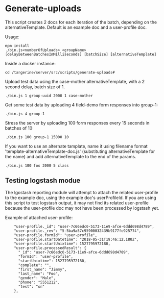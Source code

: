 # Generate-uploads

This script creates 2 docs for each iteration of the batch, depending on the alternativeTemplate. Default is an example doc 
and a user-profile doc. 

Usage:
```
npm install
./bin.js<numberOfUploads> <groupName> [delayBetweenBatchesInMilliseconds] [batchSize] [alternativeTemplate]
```

Inside a docker instance:

```
cd /tangerine/server/src/scripts/generate-uploads# 
```

Upload test data using the case-mother alternativeTemplate, with a 2 second delay, batch size of 1.

```
./bin.js 1 group-uuid 2000 1 case-mother
```

Get some test data by uploading 4 field-demo form responses into group-1:
```
./bin.js 4 group-1
```

Stress the server by uploading 100 form responses every 15 seconds in batches of 10
```
./bin.js 100 group-1 15000 10
```

If you want to use an alternate tamplate, name it using filename format 'template-alternativeTemplate-doc.js'
(substituting alternativeTemplate for the name) and add alternativeTemplate to the end of the params.
```
./bin.js 100 foo 2000 5 class
```

## Testing logstash modue


The lgostash reporting module will attempt to attach the related user-profile to the example doc, using the example doc's userProfileId. 
If you are using this script to test logstash output, it may not find its related user-profile because the user-profile doc may not 
have been processed by logstash yet. 

Example of attached user-profile:

```
    "user-profile._id": "user-7c66edc0-5173-11e9-afce-6ddd698d4789",
    "user-profile._rev": "5-5ba9a57c95900032439b9177fc925774",
    "user-profile.formId": "user-profile",
    "user-profile.startDatetime": "2018-05-31T19:46:12.180Z",
    "user-profile.startUnixtime": 1527795972180,
    "user-profile.processedResult": {
      "_id": "user-7c66edc0-5173-11e9-afce-6ddd698d4789",
      "formId": "user-profile",
      "startUnixtime": 1527795972180,
      "complete": "",
      "first_name": "Jimmy",
      "last_name": "Foo",
      "gender": "Male",
      "phone": "5551212",
      "test": "on"
    },
```


